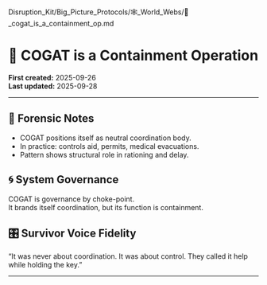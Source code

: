 Disruption_Kit/Big_Picture_Protocols/🕸️_World_Webs/🧃_cogat_is_a_containment_op.md

# 🧃 COGAT is a Containment Operation

**First created:** 2025-09-26  
**Last updated:** 2025-09-28  

---

## 📑 Forensic Notes  
- COGAT positions itself as neutral coordination body.  
- In practice: controls aid, permits, medical evacuations.  
- Pattern shows structural role in rationing and delay.  

## 🌀 System Governance  
COGAT is governance by choke-point.  
It brands itself coordination, but its function is containment.  

## 🎛 Survivor Voice Fidelity  
“It was never about coordination. It was about control. They called it help while holding the key.”  

---


